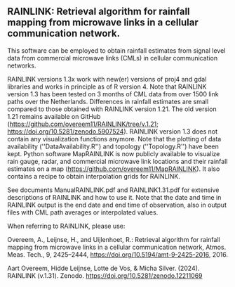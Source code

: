 RAINLINK: Retrieval algorithm for rainfall mapping from microwave links in a cellular communication network.
------

This software can be employed to obtain rainfall estimates from signal level data from commercial microwave links (CMLs) in cellular communication networks.

RAINLINK versions 1.3x work with new(er) versions of proj4 and gdal libraries and works in principle as of R version 4. Note that RAINLINK version 1.3 has been tested on 3 months of CML data from over 1500 link paths over the Netherlands. Differences in rainfall estimates are small compared to those obtained with RAINLINK version 1.21. The old version 1.21 remains available on GitHub (https://github.com/overeem11/RAINLINK/tree/v.1.21; https://doi.org/10.5281/zenodo.5907524). RAINLINK version 1.3 does not contain any visualization functions anymore. Note that the plotting of data availability (''DataAvailability.R'') and topology (''Topology.R'') have been kept. Python software MapRAINLINK is now publicly available to visualize rain gauge, radar, and commercial microwave link locations and their rainfall estimates on a map (https://github.com/overeem11/MapRAINLINK). It also contains a recipe to obtain interpolation grids for RAINLINK.

See documents ManualRAINLINK.pdf and RAINLINK1.31.pdf for extensive descriptions of RAINLINK and how to use it. Note that the date and time in RAINLINK output is the end date and end time of observation, also in output files with CML path averages or interpolated values.

When referring to RAINLINK, please use:

Overeem, A., Leijnse, H., and Uijlenhoet, R.: Retrieval algorithm for rainfall mapping from microwave links in a cellular communication network, Atmos. Meas. Tech., 9, 2425–2444, https://doi.org/10.5194/amt-9-2425-2016, 2016.

Aart Overeem, Hidde Leijnse, Lotte de Vos, & Micha Silver. (2024). RAINLINK (v.1.31). Zenodo. https://doi.org/10.5281/zenodo.12211069

